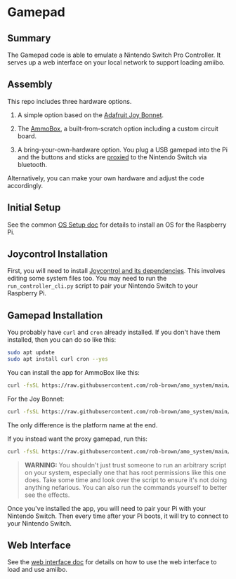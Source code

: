 # Gamepad

## Summary

The Gamepad code is able to emulate a Nintendo Switch Pro Controller. It
serves up a web interface on your local network to support loading amiibo.

## Assembly

This repo includes three hardware options.

1. A simple option based on the [Adafruit Joy Bonnet](./docs/joybonnet.markdown).

2. The [AmmoBox](./docs/ammobox.markdown), a built-from-scratch option including a
custom circuit board.

3. A bring-your-own-hardware option. You plug a USB gamepad into the Pi and the
buttons and sticks are [proxied](apps/proxy_gamepad) to the Nintendo Switch via bluetooth.

Alternatively, you can make your own hardware and adjust the code accordingly.

## Initial Setup

See the common [OS Setup doc](../../docs/os-setup.markdown) for details to
install an OS for the Raspberry Pi.

## Joycontrol Installation

First, you will need to install
[Joycontrol and its dependencies](https://github.com/poohl/joycontrol).
This involves editing some system files too. You may need to run the
`run_controller_cli.py` script to pair your Nintendo Switch to your Raspberry Pi.

## Gamepad Installation

You probably have `curl` and `cron` already installed. If you don't have them
installed, then you can do so like this:

```bash
sudo apt update
sudo apt install curl cron --yes
```

You can install the app for AmmoBox like this:

```bash
curl -fsSL https://raw.githubusercontent.com/rob-brown/amo_system/main/apps/gamepad/apps/hardware/install.sh | bash -s -- ammobox
```

For the Joy Bonnet:

```bash
curl -fsSL https://raw.githubusercontent.com/rob-brown/amo_system/main/apps/gamepad/apps/hardware/install.sh | bash -s -- joybonnet
```

The only difference is the platform name at the end.

If you instead want the proxy gamepad, run this:

```bash
curl -fsSL https://raw.githubusercontent.com/rob-brown/amo_system/main/apps/gamepad/apps/proxy_gamepad/install.sh | bash
```

> **WARNING:** You shouldn't just trust someone to run an arbitrary script on your
system, especially one that has root permissions like this one does. Take some
time and look over the script to ensure it's not doing anything nefarious. You
can also run the commands yourself to better see the effects.

Once you've installed the app, you will need to pair your Pi with your Nintendo
Switch. Then every time after your Pi boots, it will try to connect to your
Nintendo Switch.

## Web Interface

See the [web interface doc](./docs/web-interface.markdown) for details on how to use
the web interface to load and use amiibo.

